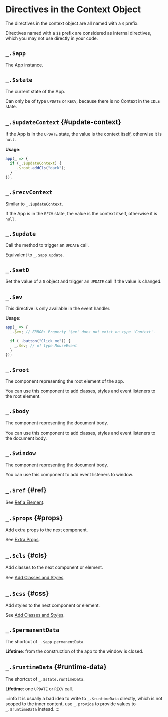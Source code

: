 # Directives in the Context Object

The directives in the context object are all named with a `$` prefix.

Directives named with a `$$` prefix are considered as internal directives, which you may not use directly in your code.

## `_.$app`

The App instance.

## `_.$state`

The current state of the App.

Can only be of type `UPDATE` or `RECV`, because there is no Context in the `IDLE` state.

## `_.$updateContext` {#update-context}

If the App is in the `UPDATE` state, the value is the context itself, otherwise it is `null`.

**Usage**:

```ts
app(_ => {
  if (_.$updateContext) {
    _.$root.addCls("dark");
  }
});
```

## `_.$recvContext`

Similar to [`_.$updateContext`](#update-context).

If the App is in the `RECV` state, the value is the context itself, otherwise it is `null`.

## `_.$update`

Call the method to trigger an `UPDATE` call.

Equivalent to `_.$app.update`.

## `_.$setD`

Set the value of a `D` object and trigger an `UPDATE` call if the value is changed.

## `_.$ev`

This directive is only available in the event handler.

**Usage**:

```ts
app(_ => {
  _.$ev; // ERROR: Property '$ev' does not exist on type 'Context'.

  if (_.button("Click me")) {
    _.$ev; // of type MouseEvent
  }
});
```

## `_.$root`

The component representing the root element of the app.

You can use this component to add classes, styles and event listeners to the root element.

## `_.$body`

The component representing the document body.

You can use this component to add classes, styles and event listeners to the document body.

## `_.$window`

The component representing the document body.

You can use this component to add event listeners to window.

## `_.$ref` {#ref}

See [Ref a Element](../essentials/lowlevel#ref-element).

## `_.$props` {#props}

Add extra props to the next component.

See [Extra Props](../essentials/component#extra-props).

## `_.$cls` {#cls}

Add classes to the next component or element.

See [Add Classes and Styles](../essentials/rendering-basics#add-classes-and-styles).

## `_.$css` {#css}

Add styles to the next component or element.

See [Add Classes and Styles](../essentials/rendering-basics#add-classes-and-styles).

## `_.$permanentData`

The shortcut of `_.$app.permanentData`.

**Lifetime**: from the construction of the app to the window is closed.

## `_.$runtimeData` {#runtime-data}

The shortcut of `_.$state.runtimeData`.

**Lifetime**: one `UPDATE` or `RECV` call.

:::info
It is usually a bad idea to write to `_.$runtimeData` directly,
which is not scoped to the inner content,
use `_.provide` to provide values to `_.$runtimeData` instead.
:::

